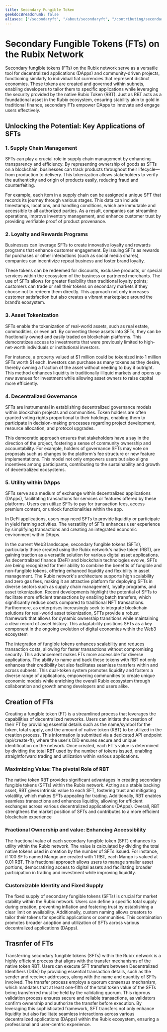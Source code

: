 ```yaml
---
title: Secondary Fungible Token
geekdocBreadcrumb: false
aliases: ["/secondaryft", "/about/secondaryft", "/contributing/secondaryft"]
---
```


<h1> Secondary Fungible Tokens (FTs) on the Rubix Network </h1>

Secondary fungible tokens (FTs) on the Rubix network serve as a versatile tool for decentralized applications (DApps) and community-driven projects, functioning similarly to individual fiat currencies that represent distinct economies. These tokens are created and governed within subnets, enabling developers to tailor them to specific applications while leveraging the security provided by the native Rubix Token (RBT). Just as RBT acts as a foundational asset in the Rubix ecosystem, ensuring stability akin to gold in traditional finance, secondary FTs empower DApps to innovate and engage users effectively.

## Unlocking the Potential: Key Applications of SFTs

<!-- Reduce each line for better readability -->


### 1. Supply Chain Management

SFTs can play a crucial role in supply chain management by enhancing transparency and efficiency. By representing ownership of goods as SFTs on a blockchain, businesses can track products throughout their lifecycle—from production to delivery. This tokenization allows stakeholders to verify the authenticity and origin of products easily, reducing fraud and counterfeiting.

For example, each item in a supply chain can be assigned a unique SFT that records its journey through various stages. This data can include timestamps, locations, and handling conditions, which are immutable and accessible to all authorized parties. As a result, companies can streamline operations, improve inventory management, and enhance customer trust by providing verifiable proof of product provenance.

### 2. Loyalty and Rewards Programs

Businesses can leverage SFTs to create innovative loyalty and rewards programs that enhance customer engagement. By issuing SFTs as rewards for purchases or other interactions (such as social media shares), companies can incentivize repeat business and foster brand loyalty.

These tokens can be redeemed for discounts, exclusive products, or special services within the ecosystem of the business or partnered merchants. The use of SFTs allows for greater flexibility than traditional loyalty points; customers can trade or sell their tokens on secondary markets if they choose not to redeem them directly. This approach not only increases customer satisfaction but also creates a vibrant marketplace around the brand’s ecosystem.

### 3. Asset Tokenization

SFTs enable the tokenization of real-world assets, such as real estate, commodities, or even art. By converting these assets into SFTs, they can be fractionally owned and easily traded on blockchain platforms. This democratizes access to investments that were previously limited to high-net-worth individuals or institutional investors.

For instance, a property valued at $1 million could be tokenized into 1 million SFTs worth $1 each. Investors can purchase as many tokens as they desire, thereby owning a fraction of the asset without needing to buy it outright. This method enhances liquidity in traditionally illiquid markets and opens up new avenues for investment while allowing asset owners to raise capital more efficiently.

### 4. Decentralized Governance

SFTs are instrumental in establishing decentralized governance models within blockchain projects and communities. Token holders are often granted voting rights proportional to their holdings, enabling them to participate in decision-making processes regarding project development, resource allocation, and protocol upgrades.

This democratic approach ensures that stakeholders have a say in the direction of the project, fostering a sense of community ownership and accountability. For example, holders of governance SFTs may vote on proposals such as changes to the platform's fee structure or new feature implementations. This model not only empowers users but also aligns incentives among participants, contributing to the sustainability and growth of decentralized ecosystems.

### 5. Utility within DApps

SFTs serve as a medium of exchange within decentralized applications (DApps), facilitating transactions for services or features offered by these platforms. Users can utilize SFTs to pay for transaction fees, access premium content, or unlock functionalities within the app.

In DeFi applications, users may need SFTs to provide liquidity or participate in yield farming activities. The versatility of SFTs enhances user experience by simplifying transactions and creating an integrated economic environment within DApps.


In the current Web3 landscape, secondary fungible tokens (SFTs), particularly those created using the Rubix network's native token (RBT), are gaining traction as a versatile solution for various digital asset applications. As decentralized finance (DeFi) and blockchain technologies evolve, SFTs are being recognized for their ability to combine the benefits of fungible and non-fungible tokens, offering enhanced liquidity and flexibility in asset management. The Rubix network's architecture supports high scalability and zero gas fees, making it an attractive platform for deploying SFTs in diverse sectors such as supply chain management, loyalty programs, and asset tokenization. Recent developments highlight the potential of SFTs to facilitate more efficient transactions by enabling batch transfers, which significantly reduce costs compared to traditional NFT transactions. Furthermore, as enterprises increasingly seek to integrate blockchain solutions for real-world asset tokenization, SFTs provide a robust framework that allows for dynamic ownership transitions while maintaining a clear record of asset history. This adaptability positions SFTs as a key component in the ongoing evolution of digital economies within the Web3 ecosystem


The integration of fungible tokens enhances scalability and reduces transaction costs, allowing for faster transactions without compromising security. This advancement makes FTs more accessible for diverse applications. The ability to name and back these tokens with RBT not only enhances their credibility but also facilitates seamless transfers within and across subnets. This dual-token system promotes liquidity and fosters a diverse range of applications, empowering communities to create unique economic models while enriching the overall Rubix ecosystem through collaboration and growth among developers and users alike.




## Creation of FTs

Creating a fungible token (FT) is a streamlined process that leverages the capabilities of decentralized networks. Users can initiate the creation of their FT by providing essential details such as the name/symbol for the token, total supply, and the amount of native token (RBT) to be utilized in the creation process. This information is submitted via a dedicated API endpoint (api/create-ft), where the user's DID ensures secure and unique identification on the network. Once created, each FT's value is determined by dividing the total RBT used by the number of tokens issued, enabling straightforward trading and utilization within various applications.


### Maximizing Value: The pivotal Role of RBT 

The native token RBT provides significant advantages in creating secondary fungible tokens (SFTs) within the Rubix network. Acting as a stable backing asset, RBT gives intrinsic value to each SFT, fostering trust and mitigating volatility, which makes SFTs appealing for trading. Additionally, RBT enables seamless transactions and enhances liquidity, allowing for efficient exchanges across various decentralized applications (DApps). Overall, RBT strengthens the market position of SFTs and contributes to a more efficient blockchain experience

### Fractional Ownership and value: Enhancing Accessibility 

The fractional value of each secondary fungible token (SFT) enhances its utility within the Rubix network. The value is calculated by dividing the total native tokens used in creation by the number of SFTs issued. For instance, if 100 SFTs named Mango are created with 1 RBT, each Mango is valued at 0.01 RBT. This fractional approach allows users to manage smaller asset portions, democratizing access to digital assets and facilitating broader participation in trading and investment while improving liquidity.

### Customizable Identity and Fixed Supply

The fixed supply of secondary fungible tokens (SFTs) is crucial for market stability within the Rubix network. Users can define a specific total supply during creation, preventing inflation and fostering trust by establishing a clear limit on availability. Additionally, custom naming allows creators to tailor their tokens for specific applications or communities. This combination promotes broader adoption and utilization of SFTs across various decentralized applications (DApps).

## Trasnfer of FTs

Transferring secondary fungible tokens (SFTs) within the Rubix network is a highly efficient process that aligns with the transfer mechanisms of the native token RBT. Users can execute SFT transfers between Decentralized Identifiers (DIDs) by providing essential transaction details, such as the sender and receiver addresses, along with the name and quantity of SFTs involved. The transfer process employs a quorum consensus mechanism, which mandates that at least one-fifth of the total token value of the SFTs being transferred must be held by the validating quorum. This rigorous validation process ensures secure and reliable transactions, as validators confirm ownership and authorize the transfer before execution. By leveraging this sophisticated framework, SFT transfers not only enhance liquidity but also facilitate seamless interactions across various decentralized applications (DApps) within the Rubix ecosystem, ensuring a professional and user-centric experience.








